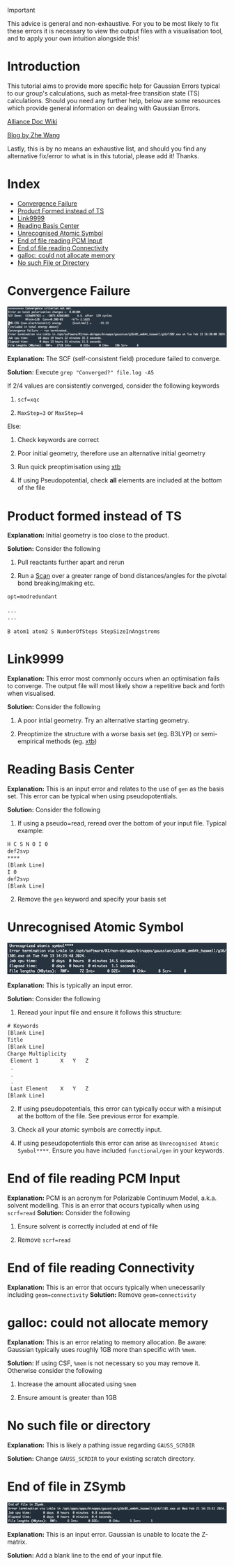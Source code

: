 > [!IMPORTANT]  
> This advice is general and non-exhaustive. For you to be most likely to fix these errors it is necessary to view the output files with a visualisation tool, and to apply your own intuition alongside this!

# Introduction
This tutorial aims to provide more specific help for Gaussian Errors typical to our group's calculations, such as metal-free transition state (TS) calculations. Should you need any further help, below are some resources which provide general information on dealing with Gaussian Errors.

[Alliance Doc Wiki](https://docs.alliancecan.ca/wiki/Gaussian_error_messages)

[Blog by Zhe Wang](https://wongzit.github.io/gaussian-common-errors-and-solutions/)

Lastly, this is by no means an exhaustive list, and should you find any alternative fix/error to what is in this tutorial, please add it! Thanks.

# Index
- [Convergence Failure](#convergence-failure)
- [Product Formed instead of TS](#product-formed-instead-of-ts)
- [Link9999](#link9999)
- [Reading Basis Center](#reading-basis-center)
- [Unrecognised Atomic Symbol](#unrecognised-atomic-symbol)
- [End of file reading PCM Input](#end-of-file-reading-pcm-input)
- [End of file reading Connectivity](#end-of-file-reading-connectivity)
- [galloc: could not allocate memory](#galloc-could-not-allocate-memory)
- [No such File or Directory](#no-such-file-or-directory)

# Convergence Failure

![Convergence Failure Example](figures/convergence_failure.png)

**Explanation:** The SCF (self-consistent field) procedure failed to converge.

**Solution:** Execute ```grep "Converged?" file.log -A5```

If 2/4 values are consistently converged, consider the following keywords

1. ```scf=xqc```

2. ```MaxStep=3``` or ```MaxStep=4```

Else:

1. Check keywords are correct

2. Poor initial geometry, therefore use an alternative initial geometry

3. Run quick preoptimisation using [xtb](https://github.com/grimme-lab/xtb)

4. If using Pseudopotential, check **all** elements are included at the bottom of the file

# Product formed instead of TS

**Explanation:** Initial geometry is too close to the product.

**Solution:** Consider the following

1. Pull reactants further apart and rerun

2. Run a [Scan](https://gaussian.com/opt/) over a greater range of bond distances/angles for the pivotal bond breaking/making etc. 

```
opt=modredundant

...
...

B atom1 atom2 S NumberOfSteps StepSizeInAngstroms

```

# Link9999

**Explanation:** This error most commonly occurs when an optimisation fails to converge. The output file will most likely show a repetitive back and forth when visualised. 

**Solution:** Consider the following

1. A poor intial geometry. Try an alternative starting geometry.

2. Preoptimize the structure with a worse basis set (eg. B3LYP) or semi-empirical methods (eg. [xtb](https://github.com/grimme-lab/xtb))

# Reading Basis Center

**Explanation:** This is an input error and relates to the use of ```gen``` as the basis set. This error can be typical when using pseudopotentials. 

**Solution:** Consider the following

1. If using a pseudo=read, reread over the bottom of your input file. Typical example:
```
H C S N O I 0
def2svp
****
[Blank Line]
I 0
def2svp
[Blank Line]
```

2. Remove the ```gen``` keyword and specify your basis set
    
# Unrecognised Atomic Symbol

![Unrecognised Atomic Symbol Example](figures/unrecognised_atomic_symbol.png)

**Explanation:** This is typically an input error.

**Solution:** Consider the following

1. Reread your input file and ensure it follows this structure:

```
# Keywords
[Blank Line]
Title
[Blank Line]
Charge Multiplicity
 Element 1       X   Y   Z
 .
 .
 .
 Last Element    X   Y   Z
[Blank Line]
```

2. If using pseudopotentials, this error can typically occur with a misinput at the bottom of the file. See previous error for example.

3. Check all your atomic symbols are correctly input.

4. If using peseudopotentials this error can arise as ```Unrecognised Atomic Symbol****```. Ensure you have included ```functional/gen``` in your keywords.

# End of file reading PCM Input

**Explanation:** PCM is an acronym for Polarizable Continuum Model, a.k.a. solvent modelling. This is an error that occurs typically when using ```scrf=read```
**Solution:** Consider the following

1. Ensure solvent is correctly included at end of file

2. Remove ```scrf=read```


# End of file reading Connectivity

**Explanation:** This is an error that occurs typically when unecessarily including ```geom=connectivity```
**Solution:** Remove ```geom=connectivity```

# galloc: could not allocate memory

**Explanation:** This is an error relating to memory allocation. Be aware: Gaussian typically uses roughly 1GB more than specific with ```%mem```. 

**Solution:** If using CSF, ```%mem``` is not necessary so you may remove it. Otherwise consider the following

1. Increase the amount allocated using ```%mem```

2. Ensure amount is greater than 1GB

# No such file or directory

**Explanation:** This is likely a pathing issue regarding ```GAUSS_SCRDIR```

**Solution:** Change ```GAUSS_SCRDIR``` to your existing scratch directory.

# End of file in ZSymb

![ZSymb Example](figures/ZSymb.png)

**Explanation:** This is an input error. Gaussian is unable to locate the Z-matrix. 

**Solution:** Add a blank line to the end of your input file.